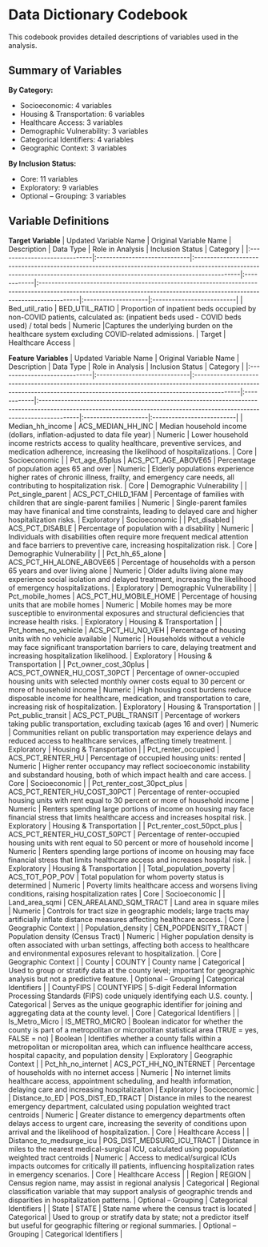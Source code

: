 # Data Dictionary Codebook

This codebook provides detailed descriptions of variables used in the analysis.

## Summary of Variables

**By Category:**
- Socioeconomic: 4 variables
- Housing & Transportation: 6 variables
- Healthcare Access: 3 variables
- Demographic Vulnerability: 3 variables
- Categorical Identifiers: 4 variables
- Geographic Context: 3 variables


**By Inclusion Status:**
- Core: 11 variables
- Exploratory: 9 variables
- Optional – Grouping: 3 variables

## Variable Definitions

**Target Variable**
| Updated Variable Name        | Original Variable Name       | Description                                                                                                                                                               | Data Type   | Role in Analysis                                                                                                                                                        | Inclusion Status    | Category                  |
|:-----------------------------|:-----------------------------|:--------------------------------------------------------------------------------------------------------------------------------------------------------------------------|:------------|:------------------------------------------------------------------------------------------------------------------------------------------------------------------------|:--------------------|:--------------------------|
| Bed_util_ratio               | BED_UTIL_RATIO               | Proportion of inpatient beds occupied by non-COVID patients, calculated as: (inpatient beds used - COVID beds used) / total beds                                          | Numeric     |Captures the underlying burden on the healthcare system excluding COVID-related admissions.                                                                              | Target              | Healthcare Access         |


**Feature Variables**
| Updated Variable Name        | Original Variable Name       | Description                                                                                                                                                               | Data Type   | Role in Analysis                                                                                                                                                        | Inclusion Status    | Category                  |
|:-----------------------------|:-----------------------------|:--------------------------------------------------------------------------------------------------------------------------------------------------------------------------|:------------|:------------------------------------------------------------------------------------------------------------------------------------------------------------------------|:--------------------|:--------------------------|
| Median_hh_income             | ACS_MEDIAN_HH_INC            | Median household income (dollars, inflation-adjusted to data file year)                                                                                                   | Numeric     | Lower household income restricts access to quality healthcare, preventive services, and medication adherence, increasing the likelihood of hospitalizations.            | Core                | Socioeconomic             |
| Pct_age_65plus               | ACS_PCT_AGE_ABOVE65          | Percentage of population ages 65 and over                                                                                                                                 | Numeric     | Elderly populations experience higher rates of chronic illness, frailty, and emergency care needs, all contributing to hospitalization risk.                            | Core                | Demographic Vulnerability |
| Pct_single_parent            | ACS_PCT_CHILD_1FAM           | Percentage of families with children that are single-parent families                                                                                                      | Numeric     | Single-parent familes may have finanical and time constraints, leading to delayed care and higher hospitalization risks.                                                | Exploratory         | Socioeconomic             |
| Pct_disabled                 | ACS_PCT_DISABLE              | Percentage of population with a disability                                                                                                                                | Numeric     | Individuals with disabilities often require more frequent medical attention and face barriers to preventive care, increasing hospitalization risk.                      | Core                | Demographic Vulnerability |
| Pct_hh_65_alone              | ACS_PCT_HH_ALONE_ABOVE65     | Percentage of households with a person 65 years and over living alone                                                                                                     | Numeric     | Older adults living alone may experience social isolation and delayed treatment, increasing the likelihood of emergency hospitalizations.                               | Exploratory         | Demographic Vulnerability |
| Pct_mobile_homes             | ACS_PCT_HU_MOBILE_HOME       | Percentage of housing units that are mobile homes                                                                                                                         | Numeric     | Mobile homes may be more susceptible to environmental exposures and structural deficiencies that increase health risks.                                                 | Exploratory         | Housing & Transportation  |
| Pct_homes_no_vehicle         | ACS_PCT_HU_NO_VEH            | Percentage of housing units with no vehicle available                                                                                                                     | Numeric     | Households without a vehicle may face significant transportation barriers to care, delaying treatment and increasing hospitalization likelihood.                        | Exploratory         | Housing & Transportation  |
| Pct_owner_cost_30plus        | ACS_PCT_OWNER_HU_COST_30PCT  | Percentage of owner-occupied housing units with selected monthly owner costs equal to 30 percent or more of household income                                              | Numeric     | High housing cost burdens reduce disposable income for healthcare, medication, and transportation to care, increasing risk of hospitalization.                          | Exploratory         | Housing & Transportation  |
| Pct_public_transit           | ACS_PCT_PUBL_TRANSIT         | Percentage of workers taking public transportation, excluding taxicab (ages 16 and over)                                                                                  | Numeric     | Communities reliant on public transportation may experience delays and reduced access to healthcare services, affecting timely treatment.                               | Exploratory         | Housing & Transportation  |
| Pct_renter_occupied          | ACS_PCT_RENTER_HU            | Percentage of occupied housing units: rented                                                                                                                              | Numeric     | Higher renter occupancy may reflect socioeconomic instability and substandard housing, both of which impact health and care access.                                     | Core                | Socioeconomic             |
| Pct_renter_cost_30pct_plus   | ACS_PCT_RENTER_HU_COST_30PCT | Percentage of renter-occupied housing units with rent equal to 30 percent or more of household income                                                                     | Numeric     | Renters spending large portions of income on housing may face financial stress that limits healthcare access and increases hospital risk.                               | Exploratory         | Housing & Transportation  |
| Pct_renter_cost_50pct_plus   | ACS_PCT_RENTER_HU_COST_50PCT | Percentage of renter-occupied housing units with rent equal to 50 percent or more of household income                                                                     | Numeric     | Renters spending large portions of income on housing may face financial stress that limits healthcare access and increases hospital risk.                               | Exploratory         | Housing & Transportation  |
| Total_population_poverty     | ACS_TOT_POP_POV              | Total population for whom poverty status is determined                                                                                                                    | Numeric     | Poverty limits healthcare access and worsens living conditions, raising hospitalization rates                                                                           | Core                | Socioeconomic             |
| Land_area_sqmi               | CEN_AREALAND_SQM_TRACT       | Land area in square miles                                                                                                                                                 | Numeric     | Controls for tract size in geographic models; large tracts may artificially inflate distance measures affecting healthcare access.                                      | Core                | Geographic Context        |
| Population_density           | CEN_POPDENSITY_TRACT         | Population density (Census Tract)                                                                                                                                         | Numeric     | Higher population density is often associated with urban settings, affecting both access to healthcare and environmental exposures relevant to hospitalization.         | Core                | Geographic Context        |
| County                       | COUNTY                       | County name                                                                                                                                                               | Categorical | Used to group or stratify data at the county level; important for geographic analysis but not a predictive feature.                                                     | Optional – Grouping | Categorical Identifiers   |
| CountyFIPS                   | COUNTYFIPS                   | 5-digit Federal Information Processing Standards (FIPS) code uniquely identifying each U.S. county.                                                                       | Categorical | Serves as the unique geographic identifier for joining and aggregating data at the county level.                                                                        | Core                | Categorical Identifiers   |
| Is_Metro_Micro               | IS_METRO_MICRO               | Boolean indicator for whether the county is part of a metropolitan or micropolitan statistical area (TRUE = yes, FALSE = no)                                              | Boolean     | Identifies whether a county falls within a metropolitan or micropolitan area, which can influence healthcare access, hospital capacity, and population density          | Exploratory         | Geographic Context        |
| Pct_hh_no_internet           | ACS_PCT_HH_NO_INTERNET       | Percentage of households with no internet access                                                                                                                          | Numeric     | No internet limits healthcare access, appointment scheduling, and health information, delaying care and increasing hospitalizaiton                                      | Exploratory         | Socioeconomic             |
| Distance_to_ED               | POS_DIST_ED_TRACT            | Distance in miles to the nearest emergency department, calculated using population weighted tract centroids                                                               | Numeric     | Greater distance to emergency departments often delays access to urgent care, increasing the severity of conditions upon arrival and the likelihood of hospitalization. | Core                | Healthcare Access         |
| Distance_to_medsurge_icu     | POS_DIST_MEDSURG_ICU_TRACT   | Distance in miles to the nearest medical-surgical ICU, calculated using population weighted tract centroids                                                               | Numeric     | Access to medical/surgical ICUs impacts outcomes for critically ill patients, influencing hospitalization rates in emergency scenarios.                                 | Core                | Healthcare Access         |
| Region                       | REGION                       | Census region name, may assist in regional analysis                                                                                                                       | Categorical | Regional classification variable that may support analysis of geographic trends and disparities in hospitalization patterns.                                            | Optional – Grouping | Categorical Identifiers   |
| State                        | STATE                        | State name where the census tract is located                                                                                                                              | Categorical | Used to group or stratify data by state; not a predictor itself but useful for geographic filtering or regional summaries.                                              | Optional – Grouping | Categorical Identifiers   |

